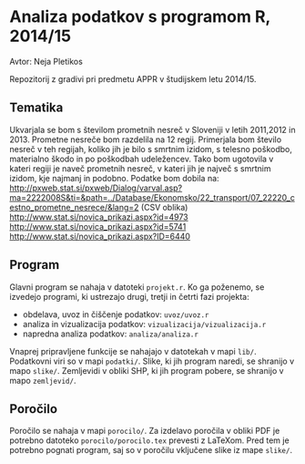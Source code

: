 # Analiza podatkov s programom R, 2014/15

Avtor: Neja Pletikos

Repozitorij z gradivi pri predmetu APPR v študijskem letu 2014/15.

## Tematika

Ukvarjala se bom s številom prometnih nesreč v Sloveniji v letih 2011,2012 in 2013. Prometne nesreče bom razdelila na 12 regij. Primerjala bom število nesreč v teh regijah, koliko jih je bilo s smrtnim izidom, s telesno poškodbo, materialno škodo in po poškodbah udeležencev. Tako bom ugotovila v kateri regiji je naveč prometnih nesreč, v kateri jih je največ s smrtnim izidom, kje najmanj in podobno. Podatke bom dobila na:
http://pxweb.stat.si/pxweb/Dialog/varval.asp?ma=2222008S&ti=&path=../Database/Ekonomsko/22_transport/07_22220_cestno_prometne_nesrece/&lang=2 (CSV oblika)
http://www.stat.si/novica_prikazi.aspx?id=4973
http://www.stat.si/novica_prikazi.aspx?id=5741
http://www.stat.si/novica_prikazi.aspx?ID=6440

## Program

Glavni program se nahaja v datoteki `projekt.r`. Ko ga poženemo, se izvedejo
programi, ki ustrezajo drugi, tretji in četrti fazi projekta:

* obdelava, uvoz in čiščenje podatkov: `uvoz/uvoz.r`
* analiza in vizualizacija podatkov: `vizualizacija/vizualizacija.r`
* napredna analiza podatkov: `analiza/analiza.r`

Vnaprej pripravljene funkcije se nahajajo v datotekah v mapi `lib/`. Podatkovni
viri so v mapi `podatki/`. Slike, ki jih program naredi, se shranijo v mapo
`slike/`. Zemljevidi v obliki SHP, ki jih program pobere, se shranijo v mapo
`zemljevid/`.

## Poročilo

Poročilo se nahaja v mapi `porocilo/`. Za izdelavo poročila v obliki PDF je
potrebno datoteko `porocilo/porocilo.tex` prevesti z LaTeXom. Pred tem je
potrebno pognati program, saj so v poročilu vključene slike iz mape `slike/`.
